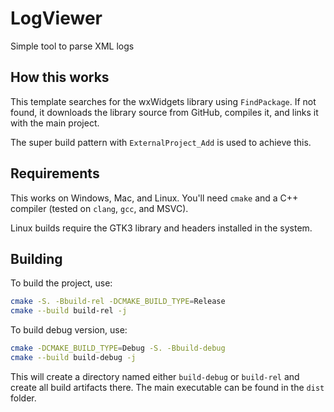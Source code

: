 # LogViewer

Simple tool to parse XML logs

## How this works

This template searches for the wxWidgets library using `FindPackage`. If not found, it downloads the library source from GitHub, compiles it, and links it with the main project. 

The super build pattern with `ExternalProject_Add` is used to achieve this.

## Requirements

This works on Windows, Mac, and Linux. You'll need `cmake` and a C++ compiler (tested on `clang`, `gcc`, and MSVC).

Linux builds require the GTK3 library and headers installed in the system.

## Building

To build the project, use:

```bash
cmake -S. -Bbuild-rel -DCMAKE_BUILD_TYPE=Release
cmake --build build-rel -j
```

To build debug version, use:
```bash
cmake -DCMAKE_BUILD_TYPE=Debug -S. -Bbuild-debug
cmake --build build-debug -j
```

This will create a directory named either `build-debug` or `build-rel` and create all build artifacts there. The main executable can be found in the `dist` folder.


